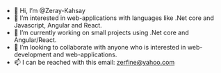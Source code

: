 - 👋 Hi, I’m @Zeray-Kahsay
- 👀 I’m interested in web-applications with languages like .Net core and Javascript, Angular and React. 
- 🌱 I’m currently working on small projects using .Net core and Angular/React.
- 💞️ I’m looking to collaborate with anyone who is interested in web-development and web-applications. 
- 📫 I can be reached with this email:  zerfine@yahoo.com

<!---
Zeray-Kahsay/Zeray-Kahsay is a ✨ special ✨ repository because its `README.md` (this file) appears on your GitHub profile.
You can click the Preview link to take a look at your changes.
--->
